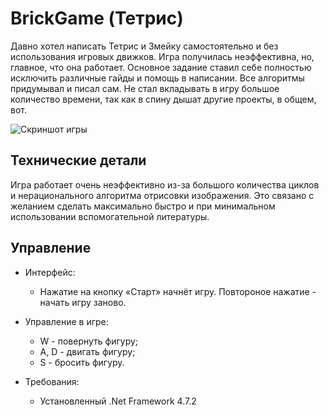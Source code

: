 # BrickGame (Тетрис)
Давно хотел написать Тетрис и Змейку самостоятельно и без использования игровых движков.
Игра получилась неэффективна, но, главное, что она работает. Основное задание ставил себе полностью исключить различные гайды и помощь в написании. Все алгоритмы придумывал и писал сам.
Не стал вкладывать в игру большое количество времени, так как в спину дышат другие проекты, в общем, вот.

![Скриншот игры](https://i.ibb.co/7RRZ81T/image.png)

## Технические детали
Игра работает очень неэффективно из-за большого количества циклов и нерационального алгоритма отрисовки изображения. Это связано с желанием сделать максимально быстро и при минимальном использовании вспомогательной литературы.

## Управление
* Интерфейс:
  * Нажатие на кнопку «Старт» начнёт игру. Повтороное нажатие - начать игру заново.

* Управление в игре:
  *  W - повернуть фигуру;
  *  A, D - двигать фигуру;
  *  S - бросить фигуру.

* Требования:
  * Установленный .Net Framework 4.7.2
